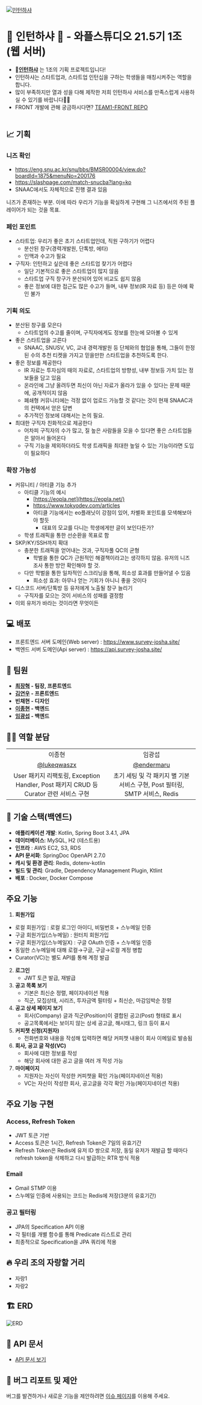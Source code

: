 [![인턴하샤](https://private-user-images.githubusercontent.com/127807229/408776202-b59ba8a2-5b70-49f7-a39e-4c273f3a6012.svg?jwt=eyJhbGciOiJIUzI1NiIsInR5cCI6IkpXVCJ9.eyJpc3MiOiJnaXRodWIuY29tIiwiYXVkIjoicmF3LmdpdGh1YnVzZXJjb250ZW50LmNvbSIsImtleSI6ImtleTUiLCJleHAiOjE3MzgzODY1NzgsIm5iZiI6MTczODM4NjI3OCwicGF0aCI6Ii8xMjc4MDcyMjkvNDA4Nzc2MjAyLWI1OWJhOGEyLTViNzAtNDlmNy1hMzllLTRjMjczZjNhNjAxMi5zdmc_WC1BbXotQWxnb3JpdGhtPUFXUzQtSE1BQy1TSEEyNTYmWC1BbXotQ3JlZGVudGlhbD1BS0lBVkNPRFlMU0E1M1BRSzRaQSUyRjIwMjUwMjAxJTJGdXMtZWFzdC0xJTJGczMlMkZhd3M0X3JlcXVlc3QmWC1BbXotRGF0ZT0yMDI1MDIwMVQwNTA0MzhaJlgtQW16LUV4cGlyZXM9MzAwJlgtQW16LVNpZ25hdHVyZT1lYjdjZWI2N2ZiNzJiOWFlOTEwZDRiZjFkNzQ4ZjU0OGJkY2Q0NDg3OWYxNDQ0ZjI1ZGNlNThjOGRiOWY2YzE3JlgtQW16LVNpZ25lZEhlYWRlcnM9aG9zdCJ9.UOZCSBAat6up7ERaSrvv2_N1GgN-G_lIVx8uFj4rP5M)](https://www.survey-josha.site/)

# 🎥 인턴하샤 🎥 - 와플스튜디오 21.5기 1조 (웹 서버)

- 🧇[**인턴하샤**](https://www.survey-josha.site/) 는 1조의 기획 프로젝트입니다!
- 인턴하샤는 스타트업과, 스타트업 인턴십을 구하는 학생들을 매칭시켜주는 역할을 합니다.
- 많이 부족하지만 열과 성을 다해 제작한 저희 인턴하샤 서비스를 만족스럽게 사용하실 수 있기를 바랍니다🙏🙏
- FRONT 개발에 관해 궁금하시다면? [TEAM1-FRONT REPO](https://github.com/wafflestudio/22-5-team1-web)
  <br/><br/>

## 📈 기획

### 니즈 확인

- https://eng.snu.ac.kr/snu/bbs/BMSR00004/view.do?boardId=1875&menuNo=200176
- https://slashpage.com/match-snucba?lang=ko
- SNAAC에서도 자체적으로 진행 결과 있음

니즈가 존재하는 부분. 이에 따라 우리가 기능을 확실하게 구현해 그 니즈에서의 주된 플레이어가 되는 것을 목표.

### 페인 포인트

- 스타트업: 우리가 좋은 초기 스타트업인데, 직원 구하기가 어렵다
    - 분산된 창구(경력개발원, 단톡방, 에타)
    - 인맥과 수고가 필요
- 구직자: 인턴하고 싶은데 좋은 스타트업 찾기가 어렵다
    - 일단 기본적으로 좋은 스타트업이 많지 않음
    - 스타트업 구직 창구가 분산되어 있어 비교도 쉽지 않음
    - 좋은 정보에 대한 접근도 많은 수고가 들며, 내부 정보(IR 자료 등) 등은 아예 확인 불가

### 기획 의도

- 분산된 창구를 모은다
    - 스타트업의 수고를 줄이며, 구직자에게도 정보를 한눈에 모아볼 수 있게
- 좋은 스타트업을 고른다
    - SNAAC, SNUSV, VC, 교내 경력개발원 등 단체와의 협업을 통해, 그들이 한정된 수의 추천 티켓을 가지고 믿을만한 스타트업을 추천하도록 한다.
- 좋은 정보를 제공한다
    - IR 자료는 투자심의 때의 자료로, 스타트업의 방향성, 내부 정보등 가치 있는 정보들을 담고 있음
    - 온라인에 그냥 올려두면 최신이 아닌 자료가 올라가 있을 수 있다는 문제 때문에, 공개적이지 않음
    - 폐쇄형 커뮤니티에는 걱정 없이 업로드 가능할 것 같다는 것이 현재 SNAAC과의 컨택에서 얻은 답변
    - 추가적인 정보에 대해서는 논의 필요.
- 최대한 구직자 친화적으로 제공한다
    - 어차피 구직자의 수가 많고, 질 높은 사람들을 모을 수 있다면 좋은 스타트업들은 알아서 들어온다
    - 구직 기능을 제외하더라도 학생 트래픽을 최대한 높일 수 있는 기능이라면 도입이 필요하다

### 확장 가능성

- 커뮤니티 / 아티클  기능 추가
    - 아티클 기능의 예시
        - [https://eopla.net](https://eopla.net/)
        - https://www.tokyodev.com/articles
        - 아티클 기능에서는 eo플래닛이 강점이 있어, 차별화 포인트를 모색해보아야 할듯
            - 대표의 모교를 다니는 학생에게만 글이 보인다든가?
    - 학생 트래픽을 통한 선순환을 목표로 함
- SKP/KY/SSH까지 확대
    - 충분한 트래픽을 얻어내는 것과, 구직자풀 QC의 균형
        - 학벌을 통한 QC가 근원적인 해결책이라고는 생각하지 않음. 유저의 니즈 조사 통한 방안 확인해야 할 것.
    - 다만 학벌을 통한 일차적인 스크리닝을 통해, 희소성 효과를 만들어낼 수 있음
        - 희소성 효과: 아무나 얻는 기회가 아니니 좋을 것이다
- 디스코드 서버/단톡방 등 유저에게 노출될 창구 늘리기
    - 구직자를 모으는 것이 서비스의 성패를 결정함
- 이외 유저가 바라는 것이라면 무엇이든

## 💻 배포

- 프론트엔드 서버 도메인(Web server) : <https://www.survey-josha.site/>
- 백엔드 서버 도메인(Api server) : <https://api.survey-josha.site/>

## 👥 팀원
- **[최장혁](https://github.com/goranikin) - 팀장, 프론트엔드**
- **[김연우](https://github.com/Yeonu-Kim) - 프론트엔드**
- **빈채현 - 디자인**
- **[이종현](https://github.com/lukeqwaszx) - 백엔드**
- **[임광섭](https://github.com/endermaru) - 백엔드**


## 🙋‍♂️ 역할 분담

|                                                                                             |                                                                                    |
| :-----------------------------------------------------------------------------------------: | :--------------------------------------------------------------------------------: |
|                                           이종현                                            |                                       임광섭                                       |
|                     [@lukeqwaszx](https://github.com/lukeqwaszx)                    |                    [@endermaru](https://github.com/endermaru)                    |
|  User 패키지 리팩토링, Exception Handler, Post 패키지 CRUD 등 Curator 관련 서비스 구현 |  초기 세팅 및 각 패키지 별 기본 서비스 구현, Post 필터링, SMTP 서비스, Redis |
</div>


## 🚀 기술 스택(백엔드)

- **애플리케이션 개발**: Kotlin, Spring Boot 3.4.1, JPA
- **데이터베이스**: MySQL, H2 (테스트용)
- **인프라** : AWS EC2, S3, RDS
- **API 문서화**: SpringDoc OpenAPI 2.7.0
- **캐시 및 환경 관리**: Redis, dotenv-kotlin
- **빌드 및 관리**: Gradle, Dependency Management Plugin, Ktlint
- **배포** : Docker, Docker Compose

## 주요 기능

1. **회원가입**
  - 로컬 회원가입 : 로컬 로그인 아이디, 비밀번호 + 스누메일 인증
  - 구글 회원가입(스누메일) : 원터치 회원가입
  - 구글 회원가입(스누메일X) : 구글 OAuth 인증 + 스누메일 인증
  - 동일한 스누메일에 대해 로컬→구글, 구글→로컬 계정 병합
  - Curator(VC)는 별도 API를 통해 계정 발급
2. **로그인**
    - JWT 토큰 발급, 재발급
3. **공고 목록 보기**
    - 기본은 최신순 정렬, 페이지네이션 적용
    - 직군, 모집상태, 시리즈, 투자금액 필터링 + 최신순, 마감임박순 정렬
4. **공고 상세 페이지 보기**
    - 회사(Company) 글과 직군(Position)이 결합된 공고(Post) 형태로 표시
    - 공고목록에서는 보이지 않는 상세 공고글, 해시태그, 링크 등이 표시
5. **커피챗 신청(지원자)**
    - 전화번호와 내용을 작성해 입력하면 해당 커피챗 내용이 회사 이메일로 발송됨
6. **회사, 공고 글 작성(VC)**
    - 회사에 대한 정보를 작성
    - 해당 회사에 대한 공고 글을 여러 개 작성 가능
7. **마이페이지**
    - 지원자는 자신이 작성한 커피챗을 확인 가능(페이지네이션 적용)
    - VC는 자신이 작성한 회사, 공고글을 각각 확인 가능(페이지네이션 적용)

## 주요 기능 구현

### Access, Refresh Token

- JWT 토큰 기반
- Access 토큰은 1시간, Refresh Token은 7일의 유효기간
- Refresh Token은 Redis에 유저 ID 쌍으로 저장, 동일 유저가 재발급 할 때마다 refresh token을 삭제하고 다시 발급하는 RTR 방식 적용

### Email

- Gmail STMP 이용
- 스누메일 인증에 사용되는 코드는 Redis에 저장(3분의 유효기간)

### 공고 필터링

- JPA의 Specification API 이용
- 각 필터를 개별 함수를 통해 Predicate 리스트로 관리
- 최종적으로 Specification을 JPA 쿼리에 적용

## 🔥 우리 조의 자랑할 거리
- 자랑1
- 자랑2

## 🏗️ ERD
![ERD](https://github.com/user-attachments/assets/a91ffb95-3cc7-4c0d-ad05-5f4bf049b84e)

## 📜 API 문서

- [API 문서 보기](https://api.survey-josha.site/swagger-ui/index.html#/)

## 🐛 버그 리포트 및 제안

버그를 발견하거나 새로운 기능을 제안하려면 [이슈 페이지](https://github.com/wafflestudio/22-5-team1-server/issues)를 이용해 주세요.

